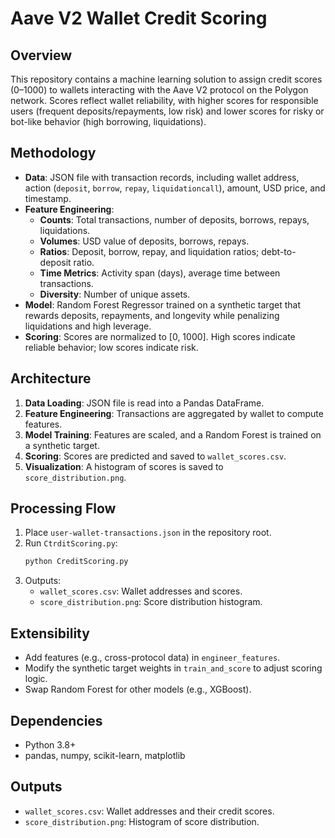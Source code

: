 # Aave V2 Wallet Credit Scoring

## Overview
This repository contains a machine learning solution to assign credit scores (0–1000) to wallets interacting with the Aave V2 protocol on the Polygon network. Scores reflect wallet reliability, with higher scores for responsible users (frequent deposits/repayments, low risk) and lower scores for risky or bot-like behavior (high borrowing, liquidations).

## Methodology
- **Data**: JSON file with transaction records, including wallet address, action (`deposit`, `borrow`, `repay`, `liquidationcall`), amount, USD price, and timestamp.
- **Feature Engineering**:
  - **Counts**: Total transactions, number of deposits, borrows, repays, liquidations.
  - **Volumes**: USD value of deposits, borrows, repays.
  - **Ratios**: Deposit, borrow, repay, and liquidation ratios; debt-to-deposit ratio.
  - **Time Metrics**: Activity span (days), average time between transactions.
  - **Diversity**: Number of unique assets.
- **Model**: Random Forest Regressor trained on a synthetic target that rewards deposits, repayments, and longevity while penalizing liquidations and high leverage.
- **Scoring**: Scores are normalized to [0, 1000]. High scores indicate reliable behavior; low scores indicate risk.

## Architecture
1. **Data Loading**: JSON file is read into a Pandas DataFrame.
2. **Feature Engineering**: Transactions are aggregated by wallet to compute features.
3. **Model Training**: Features are scaled, and a Random Forest is trained on a synthetic target.
4. **Scoring**: Scores are predicted and saved to `wallet_scores.csv`.
5. **Visualization**: A histogram of scores is saved to `score_distribution.png`.

## Processing Flow
1. Place `user-wallet-transactions.json` in the repository root.
2. Run `CtrditScoring.py`:
   ```bash
   python CreditScoring.py
   ```
3. Outputs:
   - `wallet_scores.csv`: Wallet addresses and scores.
   - `score_distribution.png`: Score distribution histogram.

## Extensibility
- Add features (e.g., cross-protocol data) in `engineer_features`.
- Modify the synthetic target weights in `train_and_score` to adjust scoring logic.
- Swap Random Forest for other models (e.g., XGBoost).

## Dependencies
- Python 3.8+
- pandas, numpy, scikit-learn, matplotlib

## Outputs
- `wallet_scores.csv`: Wallet addresses and their credit scores.
- `score_distribution.png`: Histogram of score distribution.
